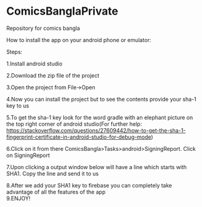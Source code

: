 # ComicsBanglaPrivate<br />

Repository for comics bangla<br />

How to install the app on your android phone or emulator:<br />

Steps:<br />

1.Install android studio<br />

2.Download the zip file of the project<br />

3.Open the project from File->Open<br />

4.Now you can install the project but to see the contents provide your sha-1 key to us<br />

5.To get the sha-1 key look for the word gradle with an elephant picture on the top right corner of android studio(For further help:<br />
 https://stackoverflow.com/questions/27609442/how-to-get-the-sha-1-fingerprint-certificate-in-android-studio-for-debug-mode)<br />

6.Click on it from there ComicsBangla>Tasks>android>SigningReport. Click on SigningReport<br />

7.Upon clicking a output window below will have a line which starts with SHA1. Copy the line and send it to us<br />

8.After we add your SHA1 key to firebase you can completely take advantage of all the features of the app<br />
9.ENJOY!
